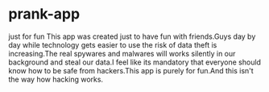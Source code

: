 # prank-app
just for fun
This app was created just to have fun with friends.Guys day by day while technology gets easier to use the risk of data theft is increasing.The real spywares and malwares will works silently in our background and steal our data.I feel like its mandatory that everyone should know how to be safe from hackers.This app is purely for fun.And this isn't the way how hacking works.
